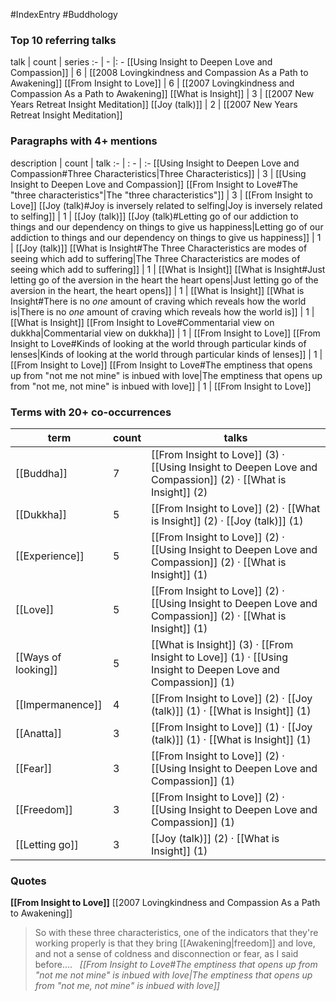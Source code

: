 #IndexEntry #Buddhology

### Top 10 referring talks
talk | count | series
:- | - |: -
[[Using Insight to Deepen Love and Compassion]] | 6 | [[2008 Lovingkindness and Compassion As a Path to Awakening]]
[[From Insight to Love]] | 6 | [[2007 Lovingkindness and Compassion As a Path to Awakening]]
[[What is Insight]] | 3 | [[2007 New Years Retreat Insight Meditation]]
[[Joy (talk)]] | 2 | [[2007 New Years Retreat Insight Meditation]]

### Paragraphs with 4+ mentions
description | count | talk
:- | : - | :-
[[Using Insight to Deepen Love and Compassion#Three Characteristics\|Three Characteristics]] | 3 | [[Using Insight to Deepen Love and Compassion]]
[[From Insight to Love#The "three characteristics"\|The "three characteristics"]] | 3 | [[From Insight to Love]]
[[Joy (talk)#Joy is inversely related to selfing\|Joy is inversely related to selfing]] | 1 | [[Joy (talk)]]
[[Joy (talk)#Letting go of our addiction to things and our dependency on things to give us happiness\|Letting go of our addiction to things and our dependency on things to give us happiness]] | 1 | [[Joy (talk)]]
[[What is Insight#The Three Characteristics are modes of seeing which add to suffering\|The Three Characteristics are modes of seeing which add to suffering]] | 1 | [[What is Insight]]
[[What is Insight#Just letting go of the aversion in the heart the heart opens\|Just letting go of the aversion in the heart, the heart opens]] | 1 | [[What is Insight]]
[[What is Insight#There is no _one_ amount of craving which reveals how the world is\|There is no _one_ amount of craving which reveals how the world is]] | 1 | [[What is Insight]]
[[From Insight to Love#Commentarial view on dukkha\|Commentarial view on dukkha]] | 1 | [[From Insight to Love]]
[[From Insight to Love#Kinds of looking at the world through particular kinds of lenses\|Kinds of looking at the world through particular kinds of lenses]] | 1 | [[From Insight to Love]]
[[From Insight to Love#The emptiness that opens up from "not me not mine" is inbued with love\|The emptiness that opens up from "not me, not mine" is inbued with love]] | 1 | [[From Insight to Love]]

### Terms with 20+ co-occurrences
term | count | talks
-|-|-
[[Buddha]] | 7 | <span class="counts">[[From Insight to Love]] (3) · [[Using Insight to Deepen Love and Compassion]] (2) · [[What is Insight]] (2)</span> 
[[Dukkha]] | 5 | <span class="counts">[[From Insight to Love]] (2) · [[What is Insight]] (2) · [[Joy (talk)]] (1)</span> 
[[Experience]] | 5 | <span class="counts">[[From Insight to Love]] (2) · [[Using Insight to Deepen Love and Compassion]] (2) · [[What is Insight]] (1)</span> 
[[Love]] | 5 | <span class="counts">[[From Insight to Love]] (2) · [[Using Insight to Deepen Love and Compassion]] (2) · [[What is Insight]] (1)</span> 
[[Ways of looking]] | 5 | <span class="counts">[[What is Insight]] (3) · [[From Insight to Love]] (1) · [[Using Insight to Deepen Love and Compassion]] (1)</span> 
[[Impermanence]] | 4 | <span class="counts">[[From Insight to Love]] (2) · [[Joy (talk)]] (1) · [[What is Insight]] (1)</span> 
[[Anatta]] | 3 | <span class="counts">[[From Insight to Love]] (1) · [[Joy (talk)]] (1) · [[What is Insight]] (1)</span> 
[[Fear]] | 3 | <span class="counts">[[From Insight to Love]] (2) · [[Using Insight to Deepen Love and Compassion]] (1)</span> 
[[Freedom]] | 3 | <span class="counts">[[From Insight to Love]] (2) · [[Using Insight to Deepen Love and Compassion]] (1)</span> 
[[Letting go]] | 3 | <span class="counts">[[Joy (talk)]] (2) · [[What is Insight]] (1)</span> 

### Quotes
**[[From Insight to Love]]**
<span class="counts">[[2007 Lovingkindness and Compassion As a Path to Awakening]]</span>
> So with these three characteristics, one of the indicators that they're working properly is that they bring [[Awakening|freedom]] and love, and not a sense of coldness and disconnection or fear, as I said before.... &nbsp;&nbsp;<span class="counts">_[[From Insight to Love#The emptiness that opens up from "not me not mine" is inbued with love|The emptiness that opens up from "not me, not mine" is inbued with love]]_</span>


